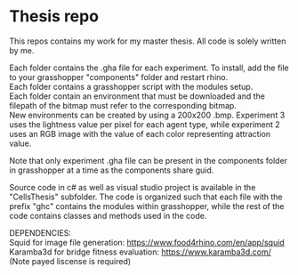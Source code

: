 # Thesis repo
This repos contains my work for my master thesis. All code is solely written by me.

Each folder contains the .gha file for each experiment. To install, add the file to your grasshopper "components" folder and restart rhino.  
Each folder contains a grasshopper script with the modules setup.  
Each folder contain an environment that must be downloaded and the filepath of the bitmap must refer to the corresponding bitmap.  
New environments can be created by using a 200x200 .bmp. Experiment 3 uses the lightness value per pixel for each agent type, while experiment 2 uses an RGB image with the value of each color representing attraction value.

Note that only experiment .gha file can be present in the components folder in grasshopper at a time as the components share guid.

Source code in c# as well as visual studio project is available in the "CellsThesis" subfolder.
The code is organized such that each file with the prefix "ghc" contains the modules within grasshopper, while the rest of the code contains classes and methods used in the code.

DEPENDENCIES:  
Squid for image file generation: https://www.food4rhino.com/en/app/squid  
Karamba3d for bridge fitness evaluation: https://www.karamba3d.com/ (Note payed liscense is required)
